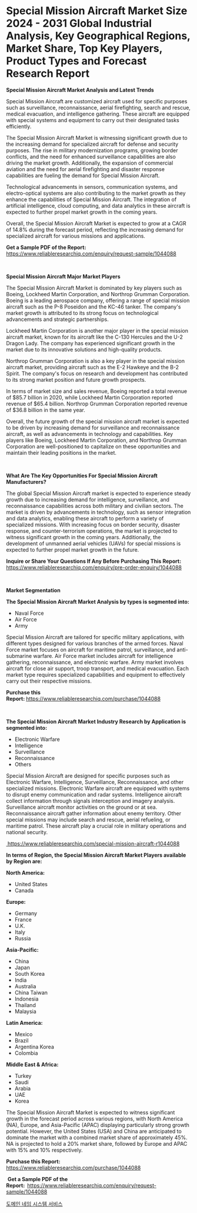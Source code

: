 <p><h1>Special Mission Aircraft Market Size 2024 - 2031 Global Industrial Analysis, Key Geographical Regions, Market Share, Top Key Players, Product Types and Forecast Research Report</h1></p><p><strong>Special Mission Aircraft Market Analysis and Latest Trends</strong></p>
<p><p>Special Mission Aircraft are customized aircraft used for specific purposes such as surveillance, reconnaissance, aerial firefighting, search and rescue, medical evacuation, and intelligence gathering. These aircraft are equipped with special systems and equipment to carry out their designated tasks efficiently.</p><p>The Special Mission Aircraft Market is witnessing significant growth due to the increasing demand for specialized aircraft for defense and security purposes. The rise in military modernization programs, growing border conflicts, and the need for enhanced surveillance capabilities are also driving the market growth. Additionally, the expansion of commercial aviation and the need for aerial firefighting and disaster response capabilities are fueling the demand for Special Mission Aircraft.</p><p>Technological advancements in sensors, communication systems, and electro-optical systems are also contributing to the market growth as they enhance the capabilities of Special Mission Aircraft. The integration of artificial intelligence, cloud computing, and data analytics in these aircraft is expected to further propel market growth in the coming years.</p><p>Overall, the Special Mission Aircraft Market is expected to grow at a CAGR of 14.8% during the forecast period, reflecting the increasing demand for specialized aircraft for various missions and applications.</p></p>
<p><strong>Get a Sample PDF of the Report:&nbsp;</strong> <a href="https://www.reliableresearchiq.com/enquiry/request-sample/1044088">https://www.reliableresearchiq.com/enquiry/request-sample/1044088</a></p>
<p>&nbsp;</p>
<p><strong>Special Mission Aircraft Major Market Players</strong></p>
<p><p>The Special Mission Aircraft Market is dominated by key players such as Boeing, Lockheed Martin Corporation, and Northrop Grumman Corporation. Boeing is a leading aerospace company, offering a range of special mission aircraft such as the P-8 Poseidon and the KC-46 tanker. The company's market growth is attributed to its strong focus on technological advancements and strategic partnerships.</p><p>Lockheed Martin Corporation is another major player in the special mission aircraft market, known for its aircraft like the C-130 Hercules and the U-2 Dragon Lady. The company has experienced significant growth in the market due to its innovative solutions and high-quality products.</p><p>Northrop Grumman Corporation is also a key player in the special mission aircraft market, providing aircraft such as the E-2 Hawkeye and the B-2 Spirit. The company's focus on research and development has contributed to its strong market position and future growth prospects.</p><p>In terms of market size and sales revenue, Boeing reported a total revenue of $85.7 billion in 2020, while Lockheed Martin Corporation reported revenue of $65.4 billion. Northrop Grumman Corporation reported revenue of $36.8 billion in the same year.</p><p>Overall, the future growth of the special mission aircraft market is expected to be driven by increasing demand for surveillance and reconnaissance aircraft, as well as advancements in technology and capabilities. Key players like Boeing, Lockheed Martin Corporation, and Northrop Grumman Corporation are well-positioned to capitalize on these opportunities and maintain their leading positions in the market.</p></p>
<p>&nbsp;</p>
<p><strong>What Are The Key Opportunities For Special Mission Aircraft Manufacturers?</strong></p>
<p><p>The global Special Mission Aircraft market is expected to experience steady growth due to increasing demand for intelligence, surveillance, and reconnaissance capabilities across both military and civilian sectors. The market is driven by advancements in technology, such as sensor integration and data analytics, enabling these aircraft to perform a variety of specialized missions. With increasing focus on border security, disaster response, and counter-terrorism operations, the market is projected to witness significant growth in the coming years. Additionally, the development of unmanned aerial vehicles (UAVs) for special missions is expected to further propel market growth in the future.</p></p>
<p><strong>Inquire or Share Your Questions If Any Before Purchasing This Report:</strong> <a href="https://www.reliableresearchiq.com/enquiry/pre-order-enquiry/1044088">https://www.reliableresearchiq.com/enquiry/pre-order-enquiry/1044088</a></p>
<p>&nbsp;</p>
<p><strong>Market Segmentation</strong></p>
<p><strong>The Special Mission Aircraft Market Analysis by types is segmented into:</strong></p>
<p><ul><li>Naval Force</li><li>Air Force</li><li>Army</li></ul></p>
<p><p>Special Mission Aircraft are tailored for specific military applications, with different types designed for various branches of the armed forces. Naval Force market focuses on aircraft for maritime patrol, surveillance, and anti-submarine warfare. Air Force market includes aircraft for intelligence gathering, reconnaissance, and electronic warfare. Army market involves aircraft for close air support, troop transport, and medical evacuation. Each market type requires specialized capabilities and equipment to effectively carry out their respective missions.</p></p>
<p><strong>Purchase this Report:&nbsp;</strong><a href="https://www.reliableresearchiq.com/purchase/1044088">https://www.reliableresearchiq.com/purchase/1044088</a></p>
<p>&nbsp;</p>
<p><strong>The Special Mission Aircraft Market Industry Research by Application is segmented into:</strong></p>
<p><ul><li>Electronic Warfare</li><li>Intelligence</li><li>Surveillance</li><li>Reconnaissance</li><li>Others</li></ul></p>
<p><p>Special Mission Aircraft are designed for specific purposes such as Electronic Warfare, Intelligence, Surveillance, Reconnaissance, and other specialized missions. Electronic Warfare aircraft are equipped with systems to disrupt enemy communication and radar systems. Intelligence aircraft collect information through signals interception and imagery analysis. Surveillance aircraft monitor activities on the ground or at sea. Reconnaissance aircraft gather information about enemy territory. Other special missions may include search and rescue, aerial refueling, or maritime patrol. These aircraft play a crucial role in military operations and national security.</p></p>
<p><a href="https://www.reliableresearchiq.com/special-mission-aircraft-r1044088">&nbsp;https://www.reliableresearchiq.com/special-mission-aircraft-r1044088</a></p>
<p><strong>In terms of Region, the Special Mission Aircraft Market Players available by Region are:</strong></p>
<p>
    <p> <strong> North America: </strong>
        <ul>
            <li>United States</li>
            <li>Canada</li>
        </ul>
        </p> 
    <p> <strong> Europe: </strong>
        <ul>
            <li>Germany</li>
            <li>France</li>
            <li>U.K.</li>
            <li>Italy</li>
            <li>Russia</li>
        </ul>
        </p> 
    <p> <strong> Asia-Pacific: </strong>
        <ul>
            <li>China</li>
            <li>Japan</li>
            <li>South Korea</li>
            <li>India</li>
            <li>Australia</li>
            <li>China Taiwan</li>
            <li>Indonesia</li>
            <li>Thailand</li>
            <li>Malaysia</li>
        </ul>
        </p> 
    <p> <strong> Latin America: </strong>
        <ul>
            <li>Mexico</li>
            <li>Brazil</li>
            <li>Argentina Korea</li>
            <li>Colombia</li>
        </ul>
        </p> 
    <p> <strong> Middle East & Africa: </strong>
        <ul>
            <li>Turkey</li>
            <li>Saudi</li>
            <li>Arabia</li>
            <li>UAE</li>
            <li>Korea</li>
        </ul>
    </p>
    </p>
<p><p>The Special Mission Aircraft Market is expected to witness significant growth in the forecast period across various regions, with North America (NA), Europe, and Asia-Pacific (APAC) displaying particularly strong growth potential. However, the United States (USA) and China are anticipated to dominate the market with a combined market share of approximately 45%. NA is projected to hold a 20% market share, followed by Europe and APAC with 15% and 10% respectively.</p></p>
<p><strong>Purchase this Report: </strong><a href="https://www.reliableresearchiq.com/purchase/1044088">https://www.reliableresearchiq.com/purchase/1044088</a></p>
<p>&nbsp;<strong>Get a Sample PDF of the Report:&nbsp;&nbsp;</strong><a href="https://www.reliableresearchiq.com/enquiry/request-sample/1044088">https://www.reliableresearchiq.com/enquiry/request-sample/1044088</a></p>
<p><strong></strong></p>
<p><p><a href="https://github.com/vss5505pa7z1p/Market-Research-Report-List-3/blob/main/386296944586.md">도메인 네임 시스템 서비스</a></p></p>